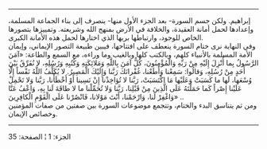 ------------------------------------------------------------------------

إبراهيم. ولكن جسم السورة- بعد الجزء الأول منها- ينصرف إلى بناء الجماعة
المسلمة، وإعدادها لحمل أمانة العقيدة، والخلافة في الأرض بمنهج الله
وشريعته. وتمييزها بتصورها الخاص للوجود، وارتباطها بربها الذي اختارها
لحمل هذه الأمانة الكبرى.  
وفي النهاية نرى ختام السورة ينعطف على افتتاحها، فيبين طبيعة التصور
الإيماني، وإيمان الأمة المسلمة بالأنبياء كلهم، وبالكتب كلها وبالغيب وما
وراءه، مع السمع والطاعة: «آمَنَ الرَّسُولُ بِما أُنْزِلَ إِلَيْهِ مِنْ رَبِّهِ وَالْمُؤْمِنُونَ، كُلٌّ
آمَنَ بِاللَّهِ وَمَلائِكَتِهِ وَكُتُبِهِ وَرُسُلِهِ، لا نُفَرِّقُ بَيْنَ أَحَدٍ مِنْ رُسُلِهِ، وَقالُوا: سَمِعْنا
وَأَطَعْنا، غُفْرانَكَ رَبَّنا وَإِلَيْكَ الْمَصِيرُ. لا يُكَلِّفُ اللَّهُ نَفْساً إِلَّا وُسْعَها، لَها ما
كَسَبَتْ وَعَلَيْها مَا اكْتَسَبَتْ، رَبَّنا لا تُؤاخِذْنا إِنْ نَسِينا أَوْ أَخْطَأْنا، رَبَّنا وَلا تَحْمِلْ
عَلَيْنا إِصْراً كَما حَمَلْتَهُ عَلَى الَّذِينَ مِنْ قَبْلِنا، رَبَّنا وَلا تُحَمِّلْنا ما لا طاقَةَ لَنا
بِهِ، وَاعْفُ عَنَّا وَاغْفِرْ لَنا، وَارْحَمْنا، أَنْتَ مَوْلانا، فَانْصُرْنا عَلَى الْقَوْمِ الْكافِرِينَ»
..  
ومن ثم يتناسق البدء والختام، وتتجمع موضوعات السورة بين صفتين من صفات
المؤمنين وخصائص الإيمان.

------------------------------------------------------------------------

الجزء: 1 ¦ الصفحة: 35
